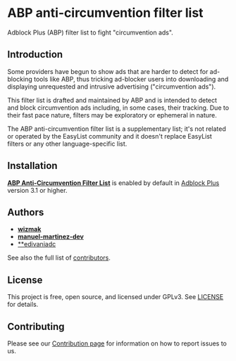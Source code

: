 # ABP anti-circumvention filter list

Adblock Plus (ABP) filter list to fight "circumvention ads".

## Introduction

Some providers have begun to show ads that are harder to detect for ad-blocking tools like ABP, thus tricking ad-blocker users into downloading and displaying unrequested and intrusive advertising ("circumvention ads").

This filter list is drafted and maintained by ABP and is intended to detect and block circumvention ads including, in some cases, their tracking. Due to their fast pace nature, filters may be exploratory or ephemeral in nature.

The ABP anti-circumvention filter list is a supplementary list; it's not related or operated by the EasyList community and it doesn't replace EasyList filters or any other language-specific list.

## Installation

[**ABP Anti-Circumvention Filter List**](https://easylist-downloads.adblockplus.org/abp-filters-anti-cv.txt) is enabled by default in [Adblock Plus](https://adblockplus.org/) version 3.1 or higher.

## Authors

* [**wizmak**](https://github.com/wizmak)
* [**manuel-martinez-dev**](https://github.com/manuel-martinez-dev)
* [**edivaniadc](https://github.com/edivaniadc)

See also the full list of [contributors](https://github.com/abp-filters/abp-filters-anti-cv/graphs/contributors).

## License

This project is free, open source, and licensed under GPLv3. See [LICENSE](https://github.com/abp-filters/abp-filters-anti-cv/blob/master/LICENSE) for details.

## Contributing

Please see our [Contribution page](https://github.com/abp-filters/abp-filters-anti-cv/blob/master/CONTRIBUTING.md) for information on how to report issues to us.
